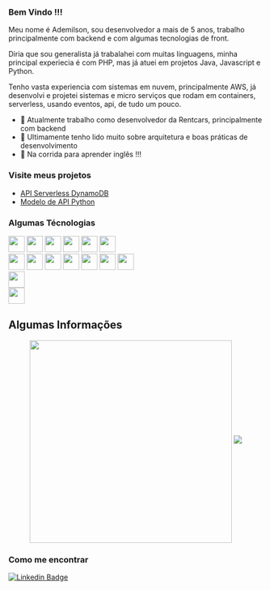 ### Bem Vindo !!!
<p>
  Meu nome é Ademilson, sou desenvolvedor a mais de 5 anos, trabalho principalmente com backend e com algumas tecnologias de front. 
</p>
<p>
    Diria que sou generalista já trabalahei com muitas linguagens,
    minha principal experiecia é com PHP, mas já atuei em projetos Java, Javascript e Python.
</p>
<p>
    Tenho vasta experiencia com sistemas em nuvem, principalmente AWS, já desenvolvi e projetei sistemas e micro serviços que rodam em containers, serverless, usando eventos, api, de tudo um pouco.
</p>

- 🔭 Atualmente trabalho como desenvolvedor da Rentcars, principalmente com backend
- 🌱 Ultimamente tenho lido muito sobre arquitetura e boas práticas de desenvolvimento 
- :running: Na corrida para aprender inglês !!!

### Visite meus projetos
- [API Serverless DynamoDB](https://github.com/ademilsoncarvalho/api-node-serverless)
- [Modelo de API Python](https://github.com/ademilsoncarvalho/python_minimal_api)


### Algumas Técnologias
<code><img height="32" src="https://img.shields.io/badge/CSS-239120?&style=for-the-badge&logo=css3&logoColor=white"/></code>
<code><img height="32" src="https://img.shields.io/badge/JavaScript-F7DF1E?style=for-the-badge&logo=javascript&logoColor=black"/></code>
<code><img height="32" src="https://img.shields.io/badge/HTML5-E34F26?style=for-the-badge&logo=html5&logoColor=white"/></code>
<code><img height="32" src="https://img.shields.io/badge/Tailwind_CSS-38B2AC?style=for-the-badge&logo=tailwind-css&logoColor=white"/></code>
<code><img height="32" src="https://img.shields.io/badge/Bootstrap-563D7C?style=for-the-badge&logo=bootstrap&logoColor=white"/></code>
<code><img height="32" src="https://img.shields.io/badge/Vue.js-35495E?style=for-the-badge&logo=vue.js&logoColor=4FC08D"/></code>
<br>
<code><img height="32" src="https://img.shields.io/badge/PHP-777BB4?style=for-the-badge&logo=php&logoColor=white"/></code>
<code><img height="32" src="https://img.shields.io/badge/Java-ED8B00?style=for-the-badge&logo=java&logoColor=white"/></code>
<code><img height="32" src="https://img.shields.io/badge/Node.js-43853D?style=for-the-badge&logo=node.js&logoColor=white"/></code>
<code><img height="32" src="https://img.shields.io/badge/Python-3776AB?style=for-the-badge&logo=python&logoColor=white"/></code>
<code><img height="32" src="https://img.shields.io/badge/Django-092E20?style=for-the-badge&logo=django&logoColor=white"/></code>
<code><img height="32" src="https://img.shields.io/badge/Laravel-FF2D20?style=for-the-badge&logo=laravel&logoColor=white"/></code>
<code><img height="32" src="https://img.shields.io/badge/Spring-6DB33F?style=for-the-badge&logo=spring&logoColor=white"/></code>
<br>
<code><img height="32" src="https://img.shields.io/badge/MySQL-00000F?style=for-the-badge&logo=mysql&logoColor=white"/></code>
<br>
<code><img height="32" src="https://img.shields.io/badge/Amazon_AWS-232F3E?style=for-the-badge&logo=amazon-aws&logoColor=white"/></code>


## Algumas Informações
<center>
     <img width="400px" align="center" src="https://github-readme-stats.vercel.app/api/top-langs/?username=ademilsoncarvalho&hide=html&layout=compact&count_private=true&hide_border=true&theme=dracula&custom_title=Linguagens+Utilizadas" />
    <img src="https://github-readme-stats.vercel.app/api?username=ademilsoncarvalho&show_icons=true&theme=dracula&count_private=true&hide=contribs,prs,issues&custom_title=Status+Github"/>
</center>

### Como me encontrar

[![Linkedin Badge](https://img.shields.io/badge/-LinkedIn-blue?style=flat-square&logo=Linkedin&logoColor=white)](https://www.linkedin.com/in/ademilson-carvalho-1b3a3615a/)

